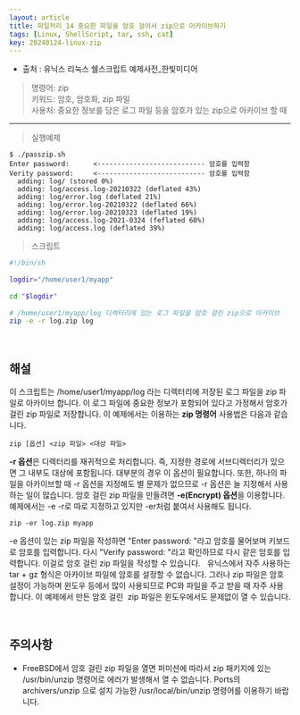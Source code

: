 ```yaml
---
layout: article
title: 파일처리_14 중요한 파일을 암호 걸어서 zip으로 아카이브하기
tags: [Linux, ShellScript, tar, ssh, cat]
key: 20240124-linux-zip
---
```


- 출처 : 유닉스 리눅스 쉘스크립트 예제사전_한빛미디어

> 명령어: zip  
> 키워드: 암호, 암호화, zip 파일   
> 사용처: 중요한 정보를 담은 로그 파일 등을 암호가 있는 zip으로 아카이브 할 때

--- 

> 실행예제

```
$ ./passzip.sh
Enter password:      <--------------------------- 암호를 입력함
Verity password:     <--------------------------- 암호를 입력함
  adding: log/ (stored 0%)
  adding: log/access.log-20210322 (deflated 43%)
  adding: log/error.log (deflated 21%)
  adding: log/error.log-20210322 (deflated 66%)
  adding: log/error.log-20210323 (deflated 19%)
  adding: log/access.log-2021-0324 (feflated 60%)
  adding: log/access.log (deflated 39%)
```

> 스크립트

```bash
#!/bin/sh
 
logdir="/home/user1/myapp"
 
cd "$logdir"
 
# /home/user1/myapp/log 디렉터리에 있는 로그 파일을 암호 걸린 zip으로 아카이브
zip -e -r log.zip log
```

&nbsp;
&nbsp;

## **해설**

이 스크립트는 /home/user1/myapp/log 라는 디렉터리에 저장된 로그 파일을 zip 파일로 아카이브 합니다. 이 로그 파일에 중요한 정보가 포함되어 있다고 가정해서 암호가 걸린 zip 파일로 저장합니다. 이 예제에서는 이용하는 **zip 명령어** 사용법은 다음과 같습니다.

```
zip [옵션] <zip 파일> <대상 파일>
```

**-r 옵션**은 디렉터리를 재귀적으로 처리합니다. 즉, 지정한 경로에 서브디렉터리가 있으면 그 내부도 대상에 포함됩니다. 대부분의 경우 이 옵션이 필요합니다. 또한, 하나의 파일을 아카이브할 때 -r 옵션을 지정해도 별 문제가 없으므로 -r 옵션은 늘 지정해서 사용하는 일이 많습니다. 암호 걸린 zip 파일을 만들려면 **-e(Encrypt) 옵션**을 이용합니다. 예제에서는 -e -r로 따로 지정하고 있지만 -er처럼 붙여서 사용해도 됩니다.

```
zip -er log.zip myapp
```

-e 옵션이 있는 zip 파일을 작성하면 "Enter password: "라고 암호를 물어보며 키보드로 암호를 입력합니다. 다시 "Verify password: "라고 확인하므로 다시 같은 암호를 입력합니다. 이걸로 암호 걸린 zip 파일을 작성할 수 있습니다.
 
유닉스에서 자주 사용하는 tar + gz 형식은 아카이브 파일에 암호를 설정할 수 없습니다. 그러나 zip 파일은 암호 설정이 가능하며 윈도우 등에서 많이 사용되므로 PC와 파일을 주고 받을 때 자주 사용합니다. 이 예제에서 만든 암호 걸린  zip 파일은 윈도우에서도 문제없이 열 수 있습니다.

&nbsp;
&nbsp;

## **주의사항**

- FreeBSD에서 암호 걸린 zip 파일을 열면 퍼미션에 따라서 zip 패키지에 있는 /usr/bin/unzip 명령어로 에러가 발생해서 열 수 없습니다. Ports의 archivers/unzip 으로 설치 가능한 /usr/local/bin/unzip 명령어를 이용하기 바랍니다.
